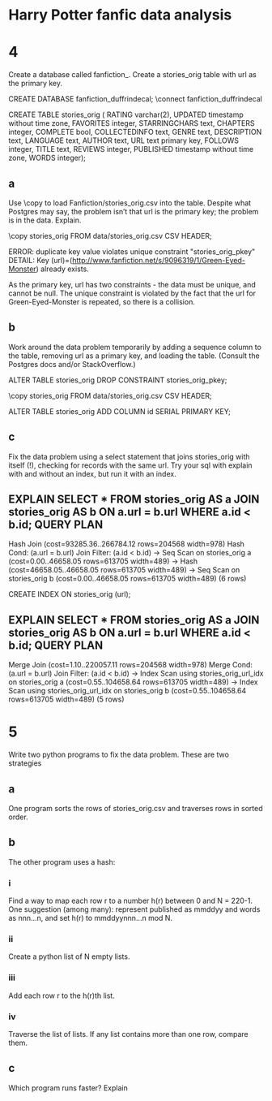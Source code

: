 # Harry Potter fanfic data analysis


# 4
Create a database called fanfiction\_<lastname>. Create a stories\_orig table with url as the primary key. 

CREATE DATABASE fanfiction_duffrindecal;
\connect fanfiction_duffrindecal

CREATE TABLE stories_orig (
  RATING  varchar(2),
  UPDATED   timestamp without time zone,
  FAVORITES  integer,
  STARRINGCHARS  text,
  CHAPTERS  integer,
  COMPLETE  bool,
  COLLECTEDINFO  text,
  GENRE   text,
  DESCRIPTION   text,
  LANGUAGE  text,
  AUTHOR  text,
  URL  text primary key,
  FOLLOWS  integer,
  TITLE  text,
  REVIEWS  integer,
  PUBLISHED  timestamp without time zone,
  WORDS  integer);

## a
Use \copy to load Fanfiction/stories\_orig.csv into the table. Despite what Postgres may say, the problem isn’t that url is the primary key; the problem is in the data. Explain. 

\copy stories_orig FROM data/stories_orig.csv CSV HEADER;

ERROR:  duplicate key value violates unique constraint "stories_orig_pkey"
DETAIL:  Key (url)=(http://www.fanfiction.net/s/9096319/1/Green-Eyed-Monster) already exists.

As the primary key, url has two constraints - the data must be unique, and cannot be null. The unique constraint is violated by the fact that the url for Green-Eyed-Monster is repeated, so there is a collision.

## b
Work around the data problem temporarily by adding a sequence column to the table, removing url as a primary key, and loading the table. (Consult the Postgres docs and/or StackOverflow.)

ALTER TABLE stories_orig DROP CONSTRAINT stories_orig_pkey;

\copy stories_orig FROM data/stories_orig.csv CSV HEADER;

ALTER TABLE stories_orig ADD COLUMN id SERIAL PRIMARY KEY;

## c
Fix the data problem using a select statement that joins stories\_orig with itself (!), checking for records with the same url. Try your sql with explain with and without an index, but run it with an index.

EXPLAIN SELECT * FROM stories_orig AS a JOIN stories_orig AS b ON a.url = b.url WHERE a.id < b.id;
                                     QUERY PLAN                                      
-------------------------------------------------------------------------------------
 Hash Join  (cost=93285.36..266784.12 rows=204568 width=978)
   Hash Cond: (a.url = b.url)
   Join Filter: (a.id < b.id)
   ->  Seq Scan on stories_orig a  (cost=0.00..46658.05 rows=613705 width=489)
   ->  Hash  (cost=46658.05..46658.05 rows=613705 width=489)
         ->  Seq Scan on stories_orig b  (cost=0.00..46658.05 rows=613705 width=489)
(6 rows)

CREATE INDEX ON stories_orig (url); 

EXPLAIN SELECT * FROM stories_orig AS a JOIN stories_orig AS b ON a.url = b.url WHERE a.id < b.id;
                                                 QUERY PLAN                                                  
-------------------------------------------------------------------------------------------------------------
 Merge Join  (cost=1.10..220057.11 rows=204568 width=978)
   Merge Cond: (a.url = b.url)
   Join Filter: (a.id < b.id)
   ->  Index Scan using stories_orig_url_idx on stories_orig a  (cost=0.55..104658.64 rows=613705 width=489)
   ->  Index Scan using stories_orig_url_idx on stories_orig b  (cost=0.55..104658.64 rows=613705 width=489)
(5 rows)

# 5
Write two python programs to fix the data problem. These are two strategies 

## a
One program sorts the rows of stories\_orig.csv and traverses rows in sorted order.

## b
The other program uses a hash:

### i
Find a way to map each row r to a number h(r) between 0 and N = 220-1. 
One suggestion (among many): represent published as mmddyy and words as nnn...n, and set h(r) to mmddyynnn...n mod N.

### ii
Create a python list of N empty lists.

### iii
Add each row r to the h(r)th list. 

### iv
Traverse the list of lists. If any list contains more than one row, compare them. 

## c
Which program runs faster? Explain